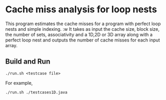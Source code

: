 # Cache miss analysis for loop nests 

This program estimates the cache misses for a program with perfect loop nests and simple indexing.
:w
It takes as input the cache size, block size, the number of sets, associativity and a 1D,2D or 3D array along with a perfect loop nest and outputs the number of cache misses for each input array.

## Build and Run

`./run.sh <testcase file>`

For example,

`./run.sh ./testcases1D.java`
